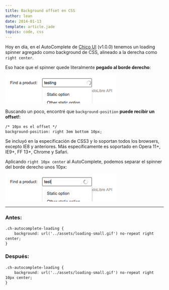 ```yaml
---
title: Background offset en CSS
author: lean
date: 2014-01-13
template: article.jade
topics: code, css
---
```


Hoy en día, en el AutoComplete de [Chico UI](http://chico.mercadolibre.com/) (v1.0.0) tenemos un loading spinner agregado como background de CSS, alineado a la derecha como `right center`.

Eso hace que el spinner quede literalmente **pegado al borde derecho**:

![Before](before.png)

Buscando un poco, encontré que `background-position` **puede recibir un offset!**:

```
/* 10px es el offset */
background-position: right 3em bottom 10px;
```

Se incluyó en la especificación de CSS3 y lo soportan todos los browsers, excepto IE8 y anteriores. Más específicamente es soportado en Opera 11+, IE9+, FF 13+, Chrome y Safari.

Aplicando `right 10px center` al AutoComplete, podemos separar el spinner del borde derecho unos 10px:

![After](after.png)

---

### Antes:

```
.ch-autocomplete-loading {
    background: url('../assets/loading-small.gif') no-repeat right center;
}
```

### Después:

```
.ch-autocomplete-loading {
    background: url('../assets/loading-small.gif') no-repeat right 10px center;
}
```
